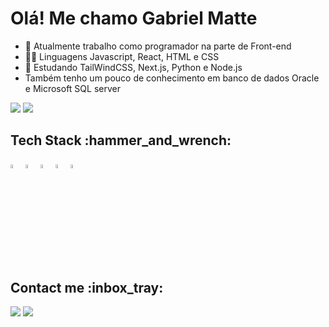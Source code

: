 <h1>Olá! Me chamo Gabriel Matte</h1>

- 🔭 Atualmente trabalho como programador na parte de Front-end
- 👨‍💻 Linguagens Javascript, React, HTML e CSS
- 🌱 Estudando TailWindCSS, Next.js, Python e Node.js
- Também tenho um pouco de conhecimento em banco de dados Oracle e Microsoft SQL server

<picture>
  <source
    srcset="https://github-readme-stats.vercel.app/api/top-langs/?username=anuraghazra&layout=compact)](https://github.com/anuraghazra/github-readme-stats"
    media="(prefers-color-scheme: dark)"
  />
  <source
    srcset="https://github-readme-stats.vercel.app/api/top-langs/?username=anuraghazra&layout=compact)](https://github.com/anuraghazra/github-readme-stats"
    media="(prefers-color-scheme: light), (prefers-color-scheme: no-preference)"
  />
  <img src="https://github-readme-stats.vercel.app/api/top-langs/?username=anuraghazra&layout=compact)](https://github.com/anuraghazra/github-readme-stats" />
  <img src="https://github-readme-stats.vercel.app/api/top-langs/?username=GabrielMatteElias&layout=compact)" />
</picture>

<div>
  <h2>Tech Stack :hammer_and_wrench:	</h2>
  <img src="https://cdn.jsdelivr.net/gh/devicons/devicon/icons/react/react-original-wordmark.svg" width="4%" />
  <img src="https://cdn.jsdelivr.net/gh/devicons/devicon/icons/css3/css3-original.svg" width="4%"/>
  <img src="https://cdn.jsdelivr.net/gh/devicons/devicon/icons/html5/html5-original.svg" width="4%"/>
  <img src="https://cdn.jsdelivr.net/gh/devicons/devicon/icons/bootstrap/bootstrap-original.svg" width="4%"/>
  <img src="https://cdn.jsdelivr.net/gh/devicons/devicon/icons/javascript/javascript-original.svg" width="4%"/>
  <i class="devicon-oracle-original colored"></i>                                 
</div> 

<div>
  <h2>Contact me :inbox_tray:		</h2>
  <a href = "mailto:gabrielmatteelias@gmail.com"><img src="https://img.shields.io/badge/Gmail-D14836?style=for-the-badge&logo=gmail&logoColor=white" target="_blank"></a>
  <a href="https://www.linkedin.com/in/gabriel-matte-elias-05baab189/" target="_blank"><img src="https://img.shields.io/badge/LinkedIn-0077B5?style=for-the-badge&logo=linkedin&logoColor=white"></a>
</div> 
                 
          


